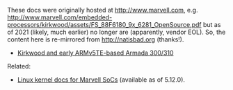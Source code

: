 These docs were originally hosted at http://www.marvell.com, e.g.
http://www.marvell.com/embedded-processors/kirkwood/assets/FS_88F6180_9x_6281_OpenSource.pdf
but as of 2021 (likely, much earlier) no longer are (apparently,
vendor EOL). So, the content here is re-mirrored from
http://natisbad.org (thanks!).

* [Kirkwood and early ARMv5TE-based Armada 300/310](Kirkwood)

Related:

* [Linux kernel docs for Marvell SoCs](https://www.kernel.org/doc/html/latest/arm/marvell.html)
  (available as of 5.12.0).
